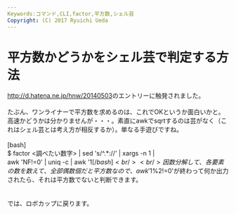 ```yaml
---
Keywords:コマンド,CLI,factor,平方数,シェル芸
Copyright: (C) 2017 Ryuichi Ueda
---
```

# 平方数かどうかをシェル芸で判定する方法
<a href="http://d.hatena.ne.jp/hnw/20140503" target="_blank">http://d.hatena.ne.jp/hnw/20140503</a>のエントリーに触発されました。<br />
<br />
たぶん、ワンライナーで平方数を求めるのは、これでOKというか面白いかと。高速かどうかは分かりませんが・・・。素直にawkでsqrtするのは芸がなく（これはシェル芸とは考え方が相反するか）。単なる手遊びですね。<br />
<br />
[bash]<br />
$ factor &lt;調べたい数字&gt; | sed 's/^.*://' | xargs -n 1 | <br />
awk 'NF!=0' | uniq -c | awk '$1%2!=0'<br />
[/bash]<br />
<br />
因数分解して、各要素の数を数えて、全部偶数個だと平方数なので、awk '$1%2!=0'が終わって何か出力されたら、それは平方数でないと判断できます。<br />
<br />
<br />
では、ロボカップに戻ります。
